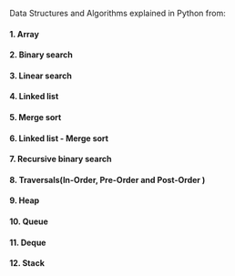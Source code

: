 Data Structures and Algorithms explained in Python from:
#### 1. Array
#### 2. Binary search
#### 3. Linear search
#### 4. Linked list
#### 5. Merge sort
#### 6. Linked list - Merge sort 
#### 7. Recursive binary search
#### 8. Traversals(In-Order, Pre-Order and Post-Order )
#### 9. Heap
#### 10. Queue
#### 11. Deque
#### 12. Stack
